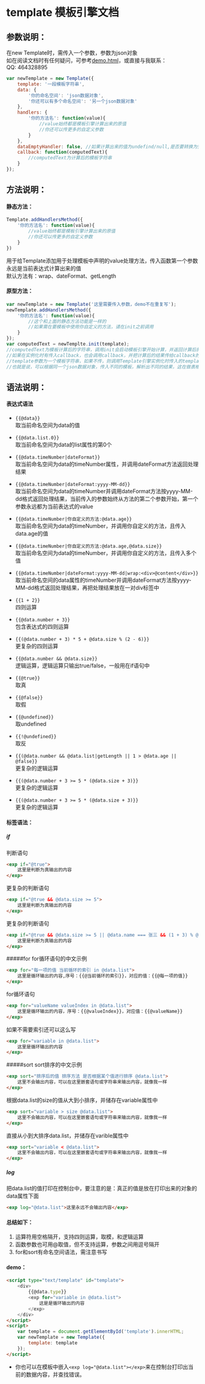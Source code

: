 template 模板引擎文档
=========================


参数说明：
-------------------------
在new Template时，需传入一个参数，参数为json对象   
如在阅读文档时有任何疑问，可参考[demo.html](https://github.com/18616392776/template/blob/master/template/demo.html)，或直接与我联系：  
QQ: 464328895  


```javascript 
var newTemplate = new Template({  
    template: '一段模板字符串',  
    data: {  
        '你的命名空间': 'json数据对象',  
        '你还可以有多个命名空间': '另一个json数据对象'  
    },  
    handlers: {  
        '你的方法名': function(value){  
            //value始终都是模板引擎计算出来的原值  
            //你还可以传更多的自定义参数  
        }  
    },
    dataEmptyHandler: false, //如果计算出来的值为undefind/null,是否要转换为空字符串，默认为false，请在项目上线时设置为true，开发过程中默认就好，便于调试
    callback: function(computedText){
        //computedText为计算后的模板字符串
    }
});
```
方法说明：
---------------
#### 静态方法：
```javascript
Template.addHandlersMethod({
    '你的方法名': function(value){
        //value始终都是模板引擎计算出来的原值  
        //你还可以传更多的自定义参数  
    }
})

```
用于给Template添加用于处理模板中声明的value处理方法，传入函数第一个参数永远是当前表达式计算出来的值  
默认方法有：wrap、dateFormat、getLength

#### 原型方法：

```javascript
var newTemplate = new Template('这里需要传入参数，demo不在重复写');
newTemplate.addHandlersMethod({
    '你的方法名': function(value){
        //这个和上面的静态方法功能是一样的
        //如果需在要模板中使用你自定义的方法，请在init之前调用
    }
});
var computedText = newTemplte.init(template);
//computedText为模板计算后的字符串，调用init会启动模板引擎开始计算，并返回计算后的值
//如果在实例化时有传入callback，也会调用callback，并把计算后的结果传给callback的第一个参数
//template参数为一个模板字符串，如果不传，则调用Template引擎实例化时传入的template
//也就是说，可以根据同一个json数据对象，传入不同的模板，解析出不同的结果，这在做表格排序等后台管理平台是非常有用的
```
语法说明：
-------------------
#### 表达式语法
*  `{{@data}}`  
    取当前命名空间为data的值   
        
*  `{{@data.list.0}}`  
    取当前命名空间为data的list属性的第0个 
        
*  `{{@data.timeNumber|dateFormat}}`  
    取当前命名空间为data的timeNumber属性，并调用dateFormat方法返回处理结果
        
*  `{{@data.timeNumber|dateFormat:yyyy-MM-dd}}`  
    取当前命名空间为data的timeNumber并调用dateFormat方法按yyyy-MM-dd格式返回处理结果，当前传入的参数始终从方法的第二个参数开始，第一个参数永远都为当前表达式的value   
        
*  `{{@data.timeNumber|你自定义的方法:@data.age}}`  
    取当前命名空间为data的timeNumber，并调用你自定义的方法，且传入data.age的值  
        
*  `{{@data.timeNumber|你自定义的方法:@data.age,@data.size}}`  
    取当前命名空间为data的timeNumber，并调用你自定义的方法，且传入多个值   
        
*  `{{@data.timeNumber|dateFormat:yyyy-MM-dd|wrap:<div>@content</div>}}`   
    取当前命名空间的data属性的timeNumber并调用dateFormat方法按yyyy-MM-dd格式返回处理结果，再把处理结果放在一对div标签中    
        
*  `{{1 + 2}}`  
    四则运算  
        
*  `{{@data.number + 3}}`  
    包含表达式的四则运算  
        
*  `{{(@data.number + 3) * 5 + @data.size % (2 - 6)}}`  
    更复杂的四则运算
        
*  `{{@data.number && @data.size}}`  
    逻辑运算，逻辑运算只输出true/false，一般用在if语句中 
        
*  `{{@true}}`  
    取真     
        
*  `{{@false}}`  
    取假  
        
*  `{{@undefined}}`  
    取undefined  
        
*  `{{!@undefined}}`  
    取反 
        
*  `{{(@data.number && @data.list|getLength || 1 > @data.age || @false}}`  
    更复杂的逻辑运算 
        
*  `{{(@data.number + 3 >= 5 * (@data.size + 3)}}`  
    更复杂的逻辑运算   
        
*  `{{(@data.number + 3 >= 5 * (@data.size + 3)}}`  
    更复杂的逻辑运算  
        
    
#### 标签语法：
##### if
判断语句 
```html
<exp if="@true">
    这里是判断为真输出的内容
</exp>
```

更复杂的判断语句
```html
<exp if="@true && @data.size >= 5">
    这里是判断为真输出的内容
</exp>
```  
    
更复杂的判断语句
```html
<exp if="@true && @data.size >= 5 || @data.name === 张三 && (1 + 3) % @data.size == 0">
    这里是判断为真输出的内容
</exp>
```  
    
#####for
 for循环语句的中文示例
```html
<exp for="每一项的值 当前循环的索引 in @data.list">
    这里是循环输出的内容,序号：{{@当前循环的索引}}，对应的值：{{@每一项的值}}
</exp>
```
    
for循环语句
```html
<exp for="valueName valueIndex in @data.list">
    这里是循环输出的内容，序号：{{@valueIndex}}，对应值：{{@valueName}}
</exp>
```
   
如果不需要索引还可以这么写
```html
<exp for="variable in @data.list">
    这里是循环输出的内容
</exp>
```
    
#####sort
sort排序的中文示例
```html
<exp sort="排序后的值 排序方法 是否根据某个值进行排序 @data.list">
    这里不会输出内容，可以在这里嵌套语句或字符串来输出内容，就像我一样
</exp>
```
    
根据data.list的size的值从大到小排序，并储存在variable属性中
```html
<exp sort="variable > size @data.list">
    这里不会输出内容，可以在这里嵌套语句或字符串来输出内容，就像我一样
</exp>
```
    
直接从小到大排序data.list，并储存在varible属性中
```html
<exp sort="variable < @data.list">
    这里不会输出内容，可以在这里嵌套语句或字符串来输出内容，就像我一样
</exp>
```
    
##### log
把data.list的值打印在控制台中，要注意的是：真正的值是放在打印出来的对象的data属性下面
```html
<exp log="@data.list">这里永远不会输出内容</exp>
```
    
    
#### 总结如下：
1.  运算符用空格隔开，支持四则运算，取模，和逻辑运算
2.  函数参数也可用@取值，但不支持运算，参数之间用逗号隔开
3.  for和sort有命名空间语法，需注意书写

#### demo：
```html
<script type="text/template" id="template">
    <div>
        {{@data.type}}
        <exp for="variable in @data.list">
            这是是循环输出的内容
        </exp>
    </div>
</script>
<script>
    var template = document.getElementById('template').innerHTML;
    var newTemplate = new Template({
        template: template
    });
</script>
```
*  你也可以在模板中嵌入`<exp log="@data.list"></exp>`来在控制台打印出当前的数据内容，并查找错误。

